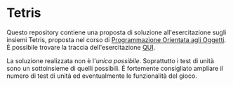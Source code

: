 # Tetris

Questo repository contiene una proposta di soluzione all'esercitazione sugli insiemi Tetris, proposta nel corso di [Programmazione Orientata agli Oggetti](https://sites.google.com/site/roma3poo/).
È possibile trovare la traccia dell'esercitazione [QUI](POO-tetris-esercitazione-insiemi_2020_v0.3-1.pdf).

La soluzione realizzata non è l'*unica possibile*.
Soprattutto i test di unità sono un sottoinsieme di quelli possibili.
È fortemente consigliato ampliare il numero di test di unità ed eventualmente le funzionalità del gioco.
